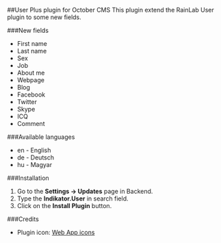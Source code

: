 ##User Plus plugin for October CMS
This plugin extend the RainLab User plugin to some new fields.

###New fields
* First name
* Last name
* Sex
* Job
* About me
* Webpage
* Blog
* Facebook
* Twitter
* Skype
* ICQ
* Comment

###Available languages
* en - English
* de - Deutsch
* hu - Magyar

###Installation
1. Go to the __Settings -> Updates__ page in Backend.
1. Type the __Indikator.User__ in search field.
1. Click on the __Install Plugin__ button.

###Credits
* Plugin icon: [Web App icons](http://icons8.com/web-app/new-icons/all)
